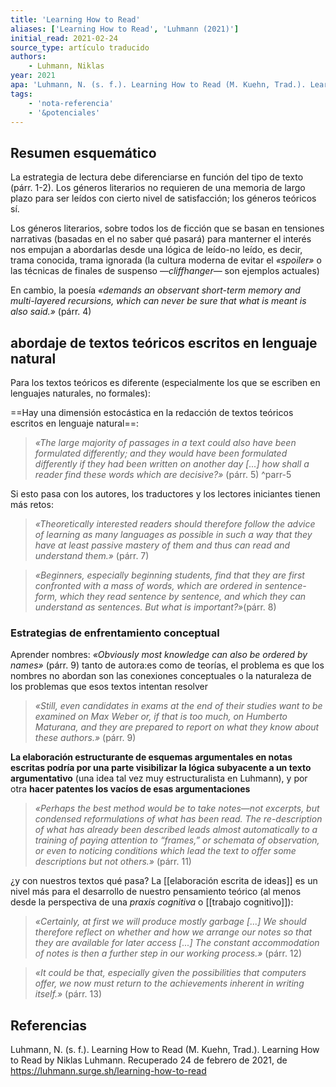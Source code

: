 ```yaml
---
title: 'Learning How to Read'
aliases: ['Learning How to Read', 'Luhmann (2021)']
initial_read: 2021-02-24
source_type: artículo traducido
authors: 
    - Luhmann, Niklas
year: 2021
apa: 'Luhmann, N. (s. f.). Learning How to Read (M. Kuehn, Trad.). Learning How to Read by Niklas Luhmann. Recuperado 24 de febrero de 2021, de https://luhmann.surge.sh/learning-how-to-read'
tags:
    - 'nota-referencia'
    - '&potenciales'
---
```

## Resumen esquemático

La estrategia de lectura debe diferenciarse en función del tipo de texto (párr. 1-2). Los géneros literarios no requieren de una memoria de largo plazo para ser leídos con cierto nivel de satisfacción; los géneros teóricos sí.

Los géneros literarios, sobre todos los de ficción que se basan en tensiones narrativas (basadas en el no saber qué pasará) para manterner el interés nos empujan a abordarlas desde una lógica de leído-no leído, es decir, trama conocida, trama ignorada (la cultura moderna de evitar el *«spoiler»* o las técnicas de finales de suspenso —*cliffhanger*— son ejemplos actuales)

En cambio, la poesía *«demands an observant short-term memory and multi-layered recursions, which can never be sure that what is meant is also said.»* (párr. 4)

## abordaje de textos teóricos escritos en lenguaje natural

Para los textos teóricos es diferente (especialmente los que se escriben en lenguajes naturales, no formales):

==Hay una dimensión estocástica en la redacción de textos teóricos escritos en lenguaje natural==:

>*«The large majority of passages in a text could also have been formulated differently; and they would have been formulated differently if they had been written on another day [...] how shall a reader find these words which are decisive?»* (párr. 5) ^parr-5

Si esto pasa con los autores, los traductores y los lectores iniciantes tienen más retos:

>*«Theoretically interested readers should therefore follow the advice of learning as many languages as possible in such a way that they have at least passive mastery of them and thus can read and understand them.»* (párr. 7)

>*«Beginners, especially beginning students, find that they are first confronted with a mass of words, which are ordered in sentence-form, which they read sentence by sentence, and which they can understand as sentences. But what is important?»*(párr. 8)

### Estrategias de enfrentamiento conceptual

Aprender nombres: *«Obviously most knowledge can also be ordered by names»* (párr. 9) tanto de autora:es como de teorías, el problema es que los nombres no abordan son las conexiones conceptuales o la naturaleza de los problemas que esos textos intentan resolver

>*«Still, even candidates in exams at the end of their studies want to be examined on Max Weber or, if that is too much, on Humberto Maturana, and they are prepared to report on what they know about these authors.»* (párr. 9)


**La elaboración estructurante de esquemas argumentales en notas escritas podría por una parte visibilizar la lógica subyacente a un texto argumentativo** (una idea tal vez muy estructuralista en Luhmann), y por otra **hacer patentes los vacíos de esas argumentaciones**

>*«Perhaps the best method would be to take notes—not excerpts, but condensed reformulations of what has been read. The re-description of what has already been described leads almost automatically to a training of paying attention to “frames,” or schemata of observation, or even to noticing conditions which lead the text to offer some descriptions but not others.»* (párr. 11)

 ¿y con nuestros textos qué pasa? La [[elaboración escrita de ideas]] es un nivel más para el desarrollo de nuestro pensamiento teórico (al menos desde la perspectiva de una *praxis cognitiva* o [[trabajo cognitivo]]):

>*«Certainly, at first we will produce mostly garbage [...] We should therefore reflect on whether and how we arrange our notes so that they are available for later access [...] The constant accommodation of notes is then a further step in our working process.»* (párr. 12)

>*«It could be that, especially given the possibilities that computers offer, we now must return to the achievements inherent in writing itself.»* (párr. 13)

## Referencias

Luhmann, N. (s. f.). Learning How to Read (M. Kuehn, Trad.). Learning How to Read by Niklas Luhmann. Recuperado 24 de febrero de 2021, de https://luhmann.surge.sh/learning-how-to-read
